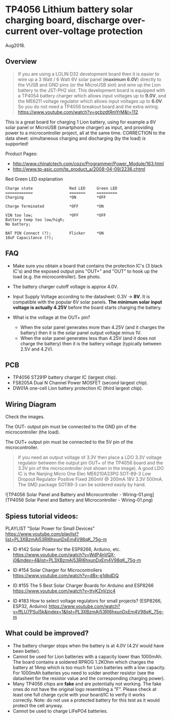 # TP4056 Lithium battery solar charging board, discharge over-current over-voltage protection

Aug2018.



## Overview

> If you are using a LOLIN D32 development board then it is easier to wire up a 3 Watt / 6 Watt 6V solar panel (**maximum 6.0V**) directly to the VUSB and GND pins (or the MicroUSB slot) and wire up the Lion battery to the JST-PH2 slot. This development board is equipped with a TP4054 battery charger which allows input voltages up to **9.0V**, and the ME6211 voltage regulator which allows input voltages up to **6.0V**. So you do not need a TP4056 breakout board and the extra wiring. https://www.youtube.com/watch?v=gcbzdtRmYrM&t=112 



This is a great board for charging 1 Lion battery, using for example a 6V solar panel or MicroUSB (smartphone charger) as input, and providing power to a microcontroller project, all at the same time. CORRECTION to the data sheet:  simultaneous charging and discharging (by the load) *is* supported!

Product Pages:

- http://www.chinalctech.com/cpzx/Programmer/Power_Module/163.html
- http://www.tp-asic.com/te_product_a/2008-04-09/2236.chtml

Red Green LED explanation

```
Charge state                Red LED     Green LED
============                =======     =========
Charging                    *ON         *OFF

Charge Terminated           *OFF        *ON

VIN too low;                *OFF        *OFF
Battery temp too low/high;
No battery;

BAT PIN Connect (?);        Flicker     *ON
10uF Capacitance (?);
```



## FAQ

- Make sure you obtain a board that contains the protection IC's (3 black IC's) and the exposed output pins "OUT+" and "OUT" to hook up the load (e.g. the microcontroller). See photo.
- The battery charger cutoff voltage is approx 4.0V.
- Input Supply Voltage according to the datasheet: 0.3V -> **8V**. It is compatible with the popular 6V solar panels. **The minimum solar input voltage is actually 4.25V** before the board starts charging the battery.
- What is the voltage at the OUT+ pin?

  - When the solar panel generates more than 4.25V (and it charges the battery) then it is the solar panel output voltage minus 1V.
  - When the solar panel generates less than 4.25V (and it does not charge the battery) then it is the battery voltage (typically between 2.5V and 4.2V).



## PCB
- TP4056 ST291P battery charger IC (largest chip).
- FS8205A Dual N Channel Power MOSFET (second largest chip).
- DW01A one-cell Lion battery protection IC (third largest chip).



## Wiring Diagram

Check the images.

The OUT- output pin must be connected to the GND pin of the microcontroller (the load).

The OUT+ output pin must be connected to the 5V pin of the microcontroller.

> If you need an output voltage of 3.3V then place a LDO 3.3V voltage regulator between the output pin OUT+ of the TP4056 board and the 3.3V pin of the microcontroller (not shown in the image). A good LDO IC is the Nanjing Micro One Elec ME6210A33PG SOT-89-3 Low Dropout Regulator Positive Fixed 260mV @ 200mA 18V 3.3V 500mA. The SMD package SOT89-3 can be soldered easily by hand.



![TP4056 Solar Panel and Battery and Microcontroller - Wiring-01.png](TP4056 Solar Panel and Battery and Microcontroller - Wiring-01.png)



## Spiess tutorial videos:

PLAYLIST "Solar Power for Small Devices" https://www.youtube.com/playlist?list=PL3XBzmAj53Rl6hxunDxEm4V98qK_75g-m

- ID #142 Solar Power for the ESP8266, Arduino, etc. https://www.youtube.com/watch?v=WdP4nVQX-j0&index=4&list=PL3XBzmAj53Rl6hxunDxEm4V98qK_75g-m

- ID #154 Solar Charger for Microcontrollers  https://www.youtube.com/watch?v=dBx-g1dkdDQ

- ID #155 The 5 Best Solar Charger Boards for Arduino and ESP8266 https://www.youtube.com/watch?v=ttyKZnVzic4

- ID #183 How to select voltage regulators for small projects? (ESP8266, ESP32, Arduino) https://www.youtube.com/watch?v=ffLU7PSuI5k&index=1&list=PL3XBzmAj53Rl6hxunDxEm4V98qK_75g-m



## What could be improved?

- The battery charger stops when the battery is at 4.0V (4.2V would have been better).
- Cannot be used for Lion batteries with a capacity lower than 1000mAh. The board contains a soldered RPROG 1.2KOhm which charges the battery at 1Amp which is too much for Lion batteries with a low capacity. For 1000mAh batteries you need to solder another resistor (see the datasheet for the resistor value and the corresponding charging power).
- Many TP4056 chips are **fake** and are potentially not working. The fake ones do not have the original logo resembling a "F". Please check at least one full charge cycle with your board/IC to verify it works correctly. Note:  do not use a protected battery for this test as it would protect the cell anyway.
- Cannot be used to charge LiFePO4 batteries.



